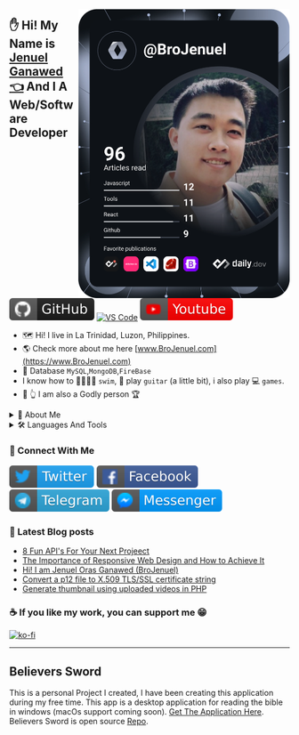 <a href="https://app.daily.dev/BroJenuel" style="float:right;"><img align="right" src="https://github.com/BroJenuel/BroJenuel/blob/master/devcard.svg" width="380" alt="BroJenusl's Dev Card"/></a>

## ✋ Hi! My Name is [Jenuel Ganawed 👈](https://jenuelganawed.ml/#/) And I A Web/Software Developer


[![Github](https://github.com/aleen42/badges/raw/master/src/github.svg)](https://github.com/BroJenuel) 
[![VS Code](https://badges.aleen42.com/src/visual_studio_code.svg)](https://marketplace.visualstudio.com/publishers/MisterJ)
[![Youtube](https://github.com/aleen42/badges/raw/master/src/youtube.svg)](https://www.youtube.com/channel/UCNANDtTF63UTRcYioVsSCdA)



- 🗺 Hi! I live in La Trinidad, Luzon, Philippines.
 - 🌎 Check more about me here [www.BroJenuel.com](https://www.BroJenuel.com)
 - 💾 Database `MySQL`,`MongoDB`,`FireBase`
 - I know how to 🏊‍♀️🏊‍♂️ `swim`, 🎸 play `guitar` (a little bit), i also play 💻 `games`.
 - 🙏 👆 I am also a Godly person 🏆


<details>
<summary> 👔 About Me</summary>

My name is Jenuel Ganawed. I’m a developer with a full-stack background and a keen eye for good design. I love to make complex things simple and joy to use. Currently, I focus on building web apps with VueJs(v2)(v3) and Laravel.

Over the past 5 years, I’ve gained experience across some aspects of the application lifecycle, including frontend, backend, and dev-ops. It allows me to take full ownership of a project from design to implementation and deployment.
</details>
<details>
<summary>🛠 Languages And Tools</summary>

<p align="left">
    <a href="https://getbootstrap.com" target="_blank">
        <img src="https://getbootstrap.com/docs/5.0/assets/brand/bootstrap-logo.svg" alt="bootstrap" height="40"/>
    </a>
    <a href="https://www.javascript.com/" target="_blank">
        <img src="https://img.icons8.com/color/344/javascript--v1.png" alt="javascript" height="40"/>
    </a>
    <a href="https://developer.mozilla.org/en-US/docs/Web/HTML/" target="_blank">
        <img src="https://www.svgrepo.com/show/349402/html5.svg" alt="html" height="40"/>
    </a>
    <a href="https://developer.mozilla.org/en-US/docs/Web/CSS" target="_blank">
        <img src="https://www.svgrepo.com/show/353623/css-3.svg" alt="css" height="40"/>
    </a>
    <a href="https://www.php.net/" target="_blank">
        <img src="https://www.svgrepo.com/show/349474/php.svg" alt="php" height="40"/>
    </a>
    <a href="https://vuejs.org/" target="_blank">
        <img src="https://www.svgrepo.com/show/354528/vue.svg" alt="vuejs" height="40"/>
    </a>
    <a href="https://nuxtjs.org/" target="_blank">
        <img src="https://www.svgrepo.com/show/354131/nuxt-icon.svg" alt="nuxt" height="40"/>
    </a>
    <a href="https://vuepress.vuejs.org/" target="_blank">
        <img src="https://v2.vuepress.vuejs.org/images/hero.png" alt="vuepress" height="40"/>
    </a>
    <a href="https://vitejs.dev" target="_blank">
        <img src="https://www.svgrepo.com/show/374167/vite.svg" alt="vitejs" height="40"/>
    </a>
    <a href="https://laravel.com/" target="_blank">
        <img src="https://www.svgrepo.com/show/353985/laravel.svg" alt="laravel" height="40"/>
    </a>
    <a href="https://lumen.laravel.com/" target="_blank">
        <img src="https://www.svgrepo.com/show/354019/lumen.svg" alt="laravel lumen" height="40"/>
    </a>
    <a href="https://rubyonrails.org/" target="_blank">
        <img src="https://www.svgrepo.com/show/374027/rails.svg" alt="rails" height="40"/>
    </a>
    <a href="https://codeigniter.com/" target="_blank">
        <img src="https://www.svgrepo.com/show/353579/codeigniter.svg" alt="codeigniter" height="40"/>
    </a>
    <a href="https://nodejs.org/" target="_blank">
        <img src="https://www.svgrepo.com/show/355140/node.svg" alt="NodeJs" height="40"/>
    </a>
</p>
</details>

### 🔗 Connect With Me
[![Twitter](https://github.com/aleen42/badges/raw/master/src/twitter.svg)](https://twitter.com/broJenuel)
[![Facebook](https://github.com/aleen42/badges/raw/master/src/facebook.svg)](https://facebook.com/brojenuel)
[![Telegram](https://github.com/aleen42/badges/raw/master/src/telegram.svg)](https://t.me/BroJenuelChannel)
[![Messenger](https://github.com/aleen42/badges/raw/master/src/messenger.svg)](https://www.facebook.com/ganawed/)

### 🚨 Latest Blog posts
<!-- BLOG-POST-LIST:START -->
- [8 Fun API&#39;s For Your Next Projeect](https://brojenuel.com/blog/8-Fun-API-s-For-Your-Next-Projeect)
- [The Importance of Responsive Web Design and How to Achieve It](https://brojenuel.com/blog/The-Importance-of-Responsive-Web-Design-and-How-to-Achieve-It)
- [Hi! I am Jenuel Oras Ganawed &lpar;BroJenuel&rpar;](https://brojenuel.com/blog/Hi-I-am-Jenuel-Oras-Ganawed-BroJenuel-)
- [Convert a p12 file to X.509 TLS/SSL certificate string](https://brojenuel.com/blog/-Convert-a-p12-file-to-X-509-TLS-SSL-certificate-string)
- [Generate thumbnail using uploaded videos in PHP](https://brojenuel.com/blog/Generate-thumbnail-using-uploaded-videos-in-PHP)
<!-- BLOG-POST-LIST:END -->

### ☕ If you like my work, you can support me 😁
[![ko-fi](https://ko-fi.com/img/githubbutton_sm.svg)](https://ko-fi.com/T6T5379QZ)

-------------------------------------------
## Believers Sword
This is a personal Project I created, I have been creating this application during my free time. This app is a desktop application for reading the bible in windows (macOs support coming soon). [Get The Application Here](https://believers-sword.brojenuel.com). Believers Sword is open source [Repo](https://github.com/Bible-Projects/believers-sword-next).

